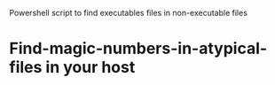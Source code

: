 Powershell script to find executables files in non-executable files

# Find-magic-numbers-in-atypical-files in your host
